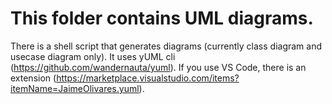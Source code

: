 # This folder contains UML diagrams.
There is a shell script that generates diagrams (currently class diagram and usecase diagram only).
It uses yUML cli (https://github.com/wandernauta/yuml).
If you use VS Code, there is an extension (https://marketplace.visualstudio.com/items?itemName=JaimeOlivares.yuml).
